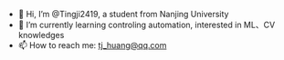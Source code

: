 - 👋 Hi, I’m @Tingji2419, a student from Nanjing University
- 🌱 I’m currently learning controling automation, interested in ML、CV knowledges
- 📫 How to reach me: tj_huang@qq.com


